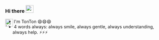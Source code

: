 ### Hi there <img src="https://user-images.githubusercontent.com/67463412/129594509-ebe7e349-b763-498c-9d0e-021d6cee5d40.gif" width="25" />
[<img align="left" alt="Linkedin" width="25" scr="https://cdns.iconmonstr.com/wp-content/assets/preview/2012/240/iconmonstr-linkedin-3.png" />][linkedin]

[linkedin]: https://www.linkedin.com/in/humiho69

- I'm TonTon 😄😄😄
- 4 words always: always smile, always gentle, always understanding, always help. ⚡⚡⚡
